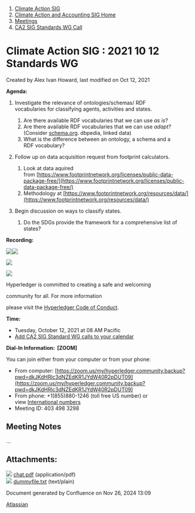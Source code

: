 1. [Climate Action SIG](index.html)
2. [Climate Action and Accounting SIG Home](Climate-Action-and-Accounting-SIG-Home_19005445.html)
3. [Meetings](Meetings_19005583.html)
4. [CA2 SIG Standards WG Call](CA2-SIG-Standards-WG-Call_19007176.html)

# Climate Action SIG : 2021 10 12 Standards WG

Created by Alex Ivan Howard, last modified on Oct 12, 2021

**Agenda:**

1. Investigate the relevance of ontologies/schemas/ RDF vocabularies for classifying agents, activities and states.  
   
   1. Are there available RDF vocabularies that we can use *as is*?
   2. Are there available RDF vocabularies that we can use *adapt?* (Consider [schema.org](http://schema.org). dbpedia, linked data)
   3. What is the difference between an ontology, a schema and a RDF vocabulary?
2. Follow up on data acquisition request from footprint calculators. 
   
   1. Look at data aquired from [https://www.footprintnetwork.org/licenses/public-data-package-free/](https://www.footprintnetwork.org/licenses/public-data-package-free/)
   2. Methodology at [https://www.footprintnetwork.org/resources/data/](https://www.footprintnetwork.org/resources/data/)
3. Begin discussion on ways to classify states.
   
   1. Do the SDGs provide the framework for a comprehensive list of states?

**Recording:**

[![](attachments/thumbnails/19008462/19008487)](attachments/19008462/19008487.pdf)![](plugins/servlet/confluence/placeholder/unknown-attachment)

![](https://wiki.hyperledger.org/download/attachments/29034696/Antitrustnotice.png?version=1&modificationDate=1581695654000&api=v2)

![](https://wiki.hyperledger.org/download/attachments/2392771/welcome.png?version=2&modificationDate=1572450107000&api=v2)

Hyperledger is committed to creating a safe and welcoming

community for all. For more information

please visit the [Hyperledger Code of Conduct](https://lf-hyperledger.atlassian.net/wiki/display/HYP/Hyperledger+Code+of+Conduct).

**Time:**

- Tuesday, October 12, 2021 at 08 AM Pacific
- [Add CA2 SIG Standard WG calls to your calendar](https://lists.hyperledger.org/g/climate-sig/ics/invite.ics?repeatid=36679)

**Dial-In Information:  \[ZOOM]**

You can join either from your computer or from your phone:

- From computer: [https://zoom.us/my/hyperledger.community.backup?pwd=dkJKdHRlc3dNZEdKR1JYdW40R2pDUT09](https://zoom.us/my/hyperledger.community.backup?pwd=dkJKdHRlc3dNZEdKR1JYdW40R2pDUT09)
- From phone: +1(855)880-1246 (toll free US number) or view [International numbers](https://zoom.us/u/bAaJoyznp)
- Meeting ID: 403 498 3298

## **Meeting Notes**

...

## Attachments:

![](images/icons/bullet_blue.gif) [chat.pdf](attachments/19008462/19008487.pdf) (application/pdf)  
![](images/icons/bullet_blue.gif) [dummyfile.txt](attachments/19008462/19008488.txt) (text/plain)

Document generated by Confluence on Nov 26, 2024 13:09

[Atlassian](http://www.atlassian.com/)
